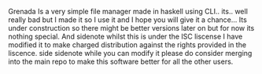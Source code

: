 Grenada Is a very simple file manager made in haskell using CLI.. its.. well really bad but I made it so I use it and I hope you will give it a chance... 
Its under construction so there might be better versions later on but for now its nothing special. And sidenote whilst this is under the ISC liscense I have modified it to make charged distribution against the rights provided in the liscence. side sidenote while you can modify it please do consider merging into the main repo to make this software better for all the other users.
